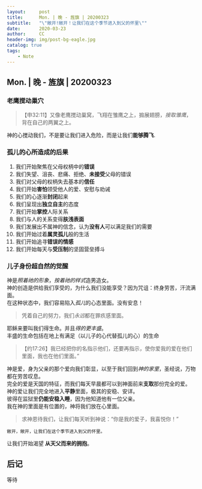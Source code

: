 ```yaml
---
layout:     post
title:      Mon. | 晚 - 旌旗 | 20200323
subtitle:   "\"敞开!敞开！让我们在这个季节进入到父的怀里\""
date:       2020-03-23
author:     CC
header-img: img/post-bg-eagle.jpg
catalog: true
tags:
    - Note
---
```


## Mon. | 晚 - 旌旗 | 20200323

### 老鹰搅动巢穴

> 【申32:11】又像老鹰搅动巢窝，飞翔在雏鹰之上，搧展翅膀，*接取雏鹰*，背在自己的两翼之上。

神的心搅动我们，不是要让我们进入危险，而是让我们**能够腾飞**.

### 孤儿的心所造成的后果

1. 我们开始聚焦在父母权柄中的**错误**
2. 我们失望、沮丧、悲痛、拒绝、**未接受**父母的错误
3. 我们对父母的权柄失去基本的**信任**
4. 我们开始**害怕**领受他人的爱、安慰与劝诫
5. 我们的心逐渐**封闭**起来
6. 我们呈现出**独立自主**的态度
7. 我们开始**掌控**人际关系
8. 我们与人的关系变得**肤浅表面**
9. 我们发展出不属神的信念，认为**没有人**可以满足我们的需要
10. 我们开始过着**属灵孤儿**般的生活
11. 我们开始追寻**错误的情感**
12. 我们开始每天与**受压制**的坚固营垒搏斗

### 儿子身份超自然的觉醒

神是*照着祂的形象*，*按着祂的样式*造男造女。  
神的创造是供给我们享受的，为什么我们没能享受？因为咒诅：终身劳苦，汗流满面。  
在这种状态中，我们容易陷入*孤儿*的心态里面。没有安息！

> 凭着自己的努力，我们*永远*都在罪疚感里面。

耶稣来要叫我们得生命。并且*得的更丰盛*。  
丰盛的生命包括在地上有满足（以儿子的心代替孤儿的心）的生命

> 【约17:26】我已经把你的名指示他们，还要再指示，使你爱我的爱在他们里面，我也在他们里面。”

神是爱，身为父亲的那个爱向我们彰显，以至于我们回到*神的家里*，圣经说，万物都在劳苦叹息。  
完全的爱是天国的特征，而我们每天早晨都可以到神面前来**支取**那份完全的爱。  
神的爱让我们完全地进入**平静**里面，极其的安稳、安详。  
彼得在监狱里**仍能安稳入睡**，因为他知道他有一位父亲。  
我在神的里面是有位置的，神将我们放在心里面。

> 求神恩待我们，让我们每天听到神说：“你是我的爱子，我喜悦你！”

`敞开，敞开，让我们在这个季节进入到父的怀里。`

让我们开始渴望  **从天父而来的拥抱**。

## 后记

等待

